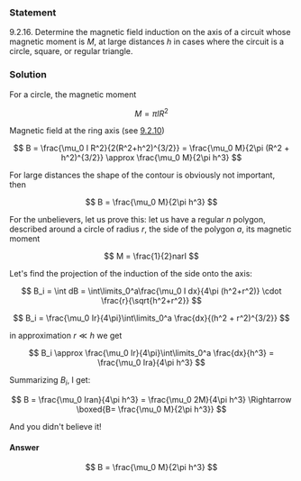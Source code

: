 ###  Statement

$9.2.16.$ Determine the magnetic field induction on the axis of a circuit whose magnetic moment is $M$, at large distances $h$ in cases where the circuit is a circle, square, or regular triangle.

### Solution

For a circle, the magnetic moment

$$
M = \pi IR^2
$$

Magnetic field at the ring axis (see [9.2.10](../9.2.10))

$$
B = \frac{\mu_0 I R^2}{2(R^2+h^2)^{3/2}} = \frac{\mu_0 M}{2\pi (R^2 + h^2)^{3/2}} \approx \frac{\mu_0 M}{2\pi h^3}
$$

For large distances the shape of the contour is obviously not important, then

$$
B = \frac{\mu_0 M}{2\pi h^3}
$$

For the unbelievers, let us prove this: let us have a regular $n$ polygon, described around a circle of radius $r$, the side of the polygon $a$, its magnetic moment

$$
M = \frac{1}{2}narI
$$

Let's find the projection of the induction of the side onto the axis:

$$
B_i = \int dB = \int\limits_0^a\frac{\mu_0 I dx}{4\pi (h^2+r^2)} \cdot \frac{r}{\sqrt{h^2+r^2}}
$$

$$
B_i = \frac{\mu_0 Ir}{4\pi}\int\limits_0^a \frac{dx}{(h^2 + r^2)^{3/2}}
$$

in approximation $r\ll h$ we get

$$
B_i \approx \frac{\mu_0 Ir}{4\pi}\int\limits_0^a \frac{dx}{h^3} = \frac{\mu_0 Ira}{4\pi h^3}
$$

Summarizing $B_i$, I get:

$$
B = \frac{\mu_0 Iran}{4\pi h^3} = \frac{\mu_0 2M}{4\pi h^3} \Rightarrow \boxed{B= \frac{\mu_0 M}{2\pi h^3}}
$$

And you didn't believe it!

#### Answer

$$
B = \frac{\mu_0 M}{2\pi h^3}
$$